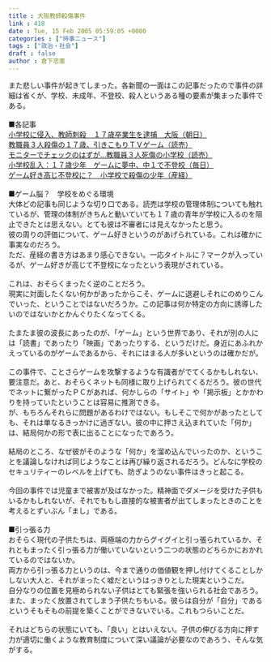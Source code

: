 ```yaml
---
title : 大阪教師殺傷事件
link : 418
date : Tue, 15 Feb 2005 05:59:05 +0000
categories : ["時事ニュース"]
tags : ["政治・社会"]
draft : false
author : 倉下忠憲
---
```


また悲しい事件が起きてしまった。各新聞の一面はこの記事だったので事件の詳細は省くが、学校、未成年、不登校、殺人というある種の要素が集まった事件である。<BR><BR>■各記事<BR><A HREF="http://www.asahi.com/national/update/0214/010.html" TARGET="_blank">小学校に侵入、教師刺殺　１７歳卒業生を逮捕　大阪（朝日）</A><BR><A HREF="http://www.yomiuri.co.jp/main/news/20050214it12.htm" TARGET="_blank">教職員３人殺傷の１７歳、引きこもりＴＶゲーム（読売）</A><BR><A HREF="http://www.yomiuri.co.jp/national/news/20050214ic27.htm" TARGET="_blank">モニターでチェックのはずが…教職員３人死傷の小学校（読売）</A><BR><A HREF="http://www.mainichi-msn.co.jp/shakai/jiken/news/20050215k0000m040131000c.html" TARGET="_blank">小学校乱入：１７歳少年　ゲームに夢中、中１で不登校（毎日）</A><BR><A HREF="http://www.sankei.co.jp/news/050214/sha094.htm" TARGET="_blank">ゲーム好き高じ不登校に？　小学校で殺傷の少年（産経）</A><BR><BR>■ゲーム脳？　学校をめぐる環境<BR>大体どの記事も同じような切り口である。読売は学校の管理体制についても触れているが、管理の体制がきちんと動いていても１７歳の青年が学校に入るのを阻止できたとは思えない。とても彼は不審者には見えなかったと思う。<BR>彼の周りの評価について、ゲーム好きというのがあげられている。これは確かに事実なのだろう。<BR>ただ、産経の書き方はあまり感心できない。一応タイトルに？マークが入っているが、ゲーム好きが高じて不登校になったという表現がされている。<BR><BR>これは、おそらくまったく逆のことだろう。<BR>現実に対面したくない何かがあったからこそ、ゲームに退避しそれにのめりこんでいった、ということではないだろうか。この記事は何か特定の方向に誘導したいのではないかとかんぐりたくなってくる。<BR><BR>たまたま彼の波長にあったのが、「ゲーム」という世界であり、それが別の人には「読書」であったり「映画」であったりする、というだけだ。身近にあふれかえっているのがゲームであるから、それにはまる人が多いというのは確かだが。<BR><BR>この事件で、ことさらゲームを攻撃するような有識者がでてくるかもしれない、要注意だ。あと、おそらくネットも同様に取り上げられてくるだろう。彼の世代でネットに繋がったＰＣがあれば、何かしらの「サイト」や「掲示板」とかかわりを持っていたということは容易に推測できる。<BR>が、もちろんそれらに問題があるわけではない。もしそこで何かがあったとしても、それは単なるきっかけに過ぎない。彼の中に押さえ込まれていた「何か」は、結局何かの形で表に出ることになったであろう。<BR><BR>結局のところ、なぜ彼がそのような「何か」を溜め込んでいったのか、ということを議論しなければ同じようなことは再び繰り返されるだろう。どんなに学校のセキュリティーのレベルを上げても、防ぎようのない事件はきっと起こる。<BR><BR>今回の事件では児童まで被害が及ばなかった。精神面でダメージを受けた子供もいるかもしれないが、それでももし直接的な被害者が出てしまったときのことを考えるとずいぶん「まし」である。<BR><BR>■引っ張る力<BR>おそらく現代の子供たちは、両極端の力からグイグイと引っ張られているか、それともまったく引っ張る力が働いていないという二つの状態のどちらかにおかれているのではないか。<BR>両方から引っ張る力というのは、今まで通りの価値観を押し付けてくることしかしない大人と、それがまったく嘘だというはっきりとした現実というこだ。<BR>自分なりの位置を見極められない子供はとても緊張を強いられる社会であろう。<BR>また、まったく放置されてしまう子供たちもいる。彼らは自分が「自分」であるというそもそもの前提を築くことができないでいる。これもつらいことだ。<BR><BR>それはどちらの状態にいても、「良い」とはいえない。子供の伸びる方向に押す力が適切に働くような教育制度について深い議論が必要なのであろう、そんな気がする。<br><br>
